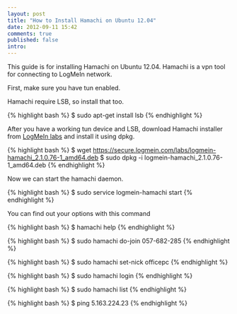 ```yaml
---
layout: post
title: "How to Install Hamachi on Ubuntu 12.04"
date: 2012-09-11 15:42
comments: true
published: false
intro: 
---
```

This guide is for installing Hamachi on Ubuntu 12.04. Hamachi is a vpn tool for connecting to LogMeIn network.

First, make sure you have tun enabled. 

Hamachi require LSB, so install that too.

{% highlight bash %}
$ sudo apt-get install lsb
{% endhighlight %}

After you have a working tun device and LSB, download Hamachi installer from [LogMeIn labs][1] and install it using dpkg.

{% highlight bash %}
$ wget https://secure.logmein.com/labs/logmein-hamachi_2.1.0.76-1_amd64.deb
$ sudo dpkg -i logmein-hamachi_2.1.0.76-1_amd64.deb
{% endhighlight %}

Now we can start the hamachi daemon.

{% highlight bash %}
$ sudo service logmein-hamachi start
{% endhighlight %}

You can find out your options with this command

{% highlight bash %}
$ hamachi help
{% endhighlight %}

{% highlight bash %}
$ sudo hamachi do-join 057-682-285
{% endhighlight %}

{% highlight bash %}
$ sudo hamachi set-nick officepc
{% endhighlight %}

{% highlight bash %}
$ sudo hamachi login
{% endhighlight %}

{% highlight bash %}
$ sudo hamachi list
{% endhighlight %}

{% highlight bash %}
$ ping 5.163.224.23
{% endhighlight %}


[1]: https://secure.logmein.com/labs/#HamachiforLinux
